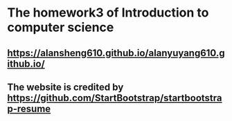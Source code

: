 # The homework3 of Introduction to computer science
## https://alansheng610.github.io/alanyuyang610.github.io/
## The website is credited by https://github.com/StartBootstrap/startbootstrap-resume